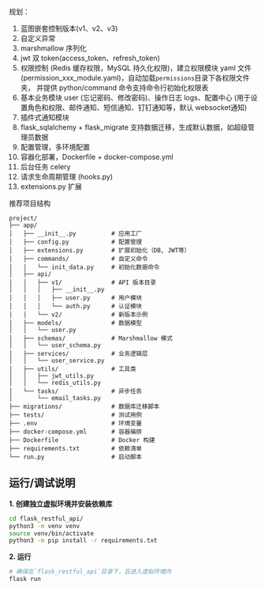 规划：
1. 蓝图嵌套控制版本(v1、v2、v3)
2. 自定义异常
3. marshmallow 序列化
4. jwt 双 token(access_token、refresh_token)
5. 权限控制 (Redis 缓存权限，MySQL 持久化权限)，建立权限模块 yaml 文件(permission_xxx_module.yaml)，自动加载`permissions`目录下各权限文件夹，
并提供 python/command 命令支持命令行初始化权限表
6. 基本业务模块 user (忘记密码、修改密码)、操作日志 logs、配置中心 (用于设置角色和权限、邮件通知、短信通知、钉钉通知等，默认 websocket通知)
7. 插件式通知模块
8. flask_sqlalchemy + flask_migrate 支持数据迁移，生成默认数据，如超级管理员数据
9. 配置管理，多环境配置
10. 容器化部署，Dockerfile + docker-compose.yml
11. 后台任务 celery
12. 请求生命周期管理 (hooks.py)
13. extensions.py 扩展


推荐项目结构
```
project/
├── app/
│   ├── __init__.py          # 应用工厂
│   ├── config.py            # 配置管理
│   ├── extensions.py        # 扩展初始化（DB, JWT等）
│   ├── commands/            # 自定义命令
│   │   └── init_data.py     # 初始化数据命令
│   ├── api/
│   │   ├── v1/              # API 版本目录
│   │   │   ├── __init__.py 
│   │   │   ├── user.py      # 用户模块
│   │   │   └── auth.py      # 认证模块
│   │   └── v2/              # 新版本示例
│   ├── models/              # 数据模型
│   │   └── user.py
│   ├── schemas/             # Marshmallow 模式
│   │   └── user_schema.py
│   ├── services/            # 业务逻辑层
│   │   └── user_service.py
│   ├── utils/               # 工具类
│   │   ├── jwt_utils.py
│   │   └── redis_utils.py
│   └── tasks/               # 异步任务
│       └── email_tasks.py
├── migrations/              # 数据库迁移脚本
├── tests/                   # 测试用例
├── .env                     # 环境变量
├── docker-compose.yml       # 容器编排
├── Dockerfile               # Docker 构建
├── requirements.txt         # 依赖清单
└── run.py                   # 启动脚本
```

## 运行/调试说明
**1. 创建独立虚拟环境并安装依赖库**
```bash
cd flask_restful_api/
python3 -m venv venv
source venv/bin/activate
python3 -m pip install -r requirements.txt
```

**2. 运行**
```bash
# 确保在`flask_restful_api`目录下，且进入虚拟环境内
flask run
```
